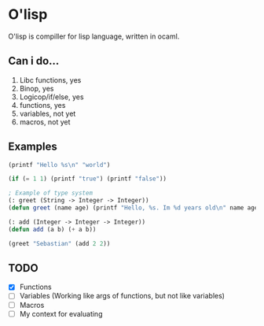 # O'lisp 

O'lisp is compiller for lisp language, written in ocaml.

## Can i do...
1) Libc functions, yes
2) Binop, yes 
3) Logicop/if/else, yes
4) functions, yes
5) variables, not yet
6) macros, not yet

## Examples
```lisp
(printf "Hello %s\n" "world")
```

```lisp
(if (= 1 1) (printf "true") (printf "false"))
```

```lisp
; Example of type system
(: greet (String -> Integer -> Integer)) 
(defun greet (name age) (printf "Hello, %s. Im %d years old\n" name age)) 

(: add (Integer -> Integer -> Integer)) 
(defun add (a b) (+ a b))

(greet "Sebastian" (add 2 2))
```
## TODO
- [x] Functions 
- [ ] Variables (Working like args of functions, but not like variables)
- [ ] Macros
- [ ] My context for evaluating
